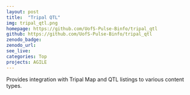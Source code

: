 ```yaml
---
layout: post
title:  "Tripal QTL"
img: tripal_qtl.png
homepage: https://github.com/UofS-Pulse-Binfo/tripal_qtl
github: https://github.com/UofS-Pulse-Binfo/tripal_qtl
zenodo_badge:
zenodo_url:
see_live:
categories: Top
projects: AGILE
---
```


Provides integration with Tripal Map and QTL listings to various content types.
